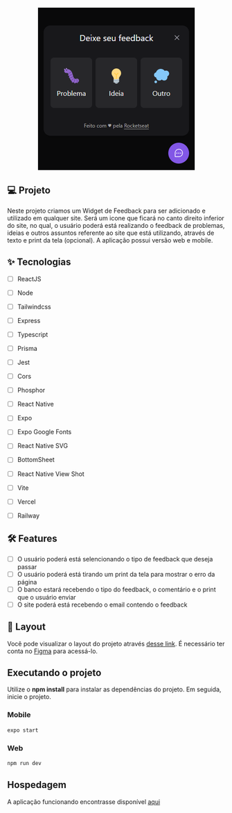<p align="center">
 <img src="img-app.png" alt="NLW Return Impulse" />
</p>

## 💻 Projeto
Neste projeto criamos um Widget de Feedback para ser adicionado e utilizado em qualquer site. Será um icone que ficará no canto direito inferior do site, no qual, o usuário poderá está realizando o feedback de problemas, ideias e outros assuntos referente ao site que está utilizando, através de texto e print da tela (opcional). A aplicação possui versão web e mobile.

## ✨ Tecnologias

-   [ ] ReactJS
-   [ ] Node
-   [ ] Tailwindcss
-   [ ] Express
-   [ ] Typescript
-   [ ] Prisma
-   [ ] Jest
-   [ ] Cors
-   [ ] Phosphor
-   [ ] React Native
-   [ ] Expo
-   [ ] Expo Google Fonts
-   [ ] React Native SVG
-   [ ] BottomSheet
-   [ ] React Native View Shot
-   [ ] Vite
-   [ ] Vercel
-   [ ] Railway


## :hammer_and_wrench: Features 

-   [ ] O usuário poderá está selencionando o tipo de feedback que deseja passar
-   [ ] O usuário poderá está tirando um print da tela para mostrar o erro da página
-   [ ] O banco estará recebendo o tipo do feedback, o comentário e o print que o usuário enviar
-   [ ] O site poderá está recebendo o email contendo o feedback

## 🔖 Layout

Você pode visualizar o layout do projeto através [desse link](https://www.figma.com/file/T7r5Hwc6aWokmZ5AzLvt5s/Feedback-Widget-(Community)?node-id=100%3A3925). É necessário ter conta no [Figma](http://figma.com/) para acessá-lo.


## Executando o projeto

Utilize o **npm install** para instalar as dependências do projeto.
Em seguida, inicie o projeto.

### Mobile
```cl
expo start
```
### Web
```cl
npm run dev
```

## Hospedagem
A aplicação funcionando encontrasse disponível [aqui](https://nlw-return-impulse-lmdsyzw5b-marcos-fernando.vercel.app)
